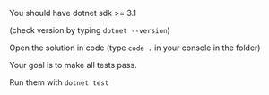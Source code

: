 You should have dotnet sdk >= 3.1

(check version by typing ```dotnet --version```)

Open the solution in code (type ```code .``` in your console in the folder)

Your goal is to make all tests pass.

Run them with ```dotnet test```